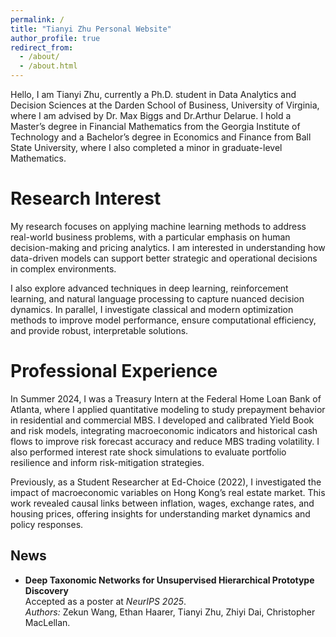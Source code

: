 ```yaml
---
permalink: /
title: "Tianyi Zhu Personal Website"
author_profile: true
redirect_from: 
  - /about/
  - /about.html
---
```


Hello, I am Tianyi Zhu, currently a Ph.D. student in Data Analytics and Decision Sciences at the Darden School of Business, University of Virginia, where I am advised by Dr. Max Biggs and Dr.Arthur Delarue. I hold a Master’s degree in Financial Mathematics from the Georgia Institute of Technology and a Bachelor’s degree in Economics and Finance from Ball State University, where I also completed a minor in graduate-level Mathematics.


Research Interest
======
My research focuses on applying machine learning methods to address real-world business problems, with a particular emphasis on human decision-making and pricing analytics. I am interested in understanding how data-driven models can support better strategic and operational decisions in complex environments.

I also explore advanced techniques in deep learning, reinforcement learning, and natural language processing to capture nuanced decision dynamics. In parallel, I investigate classical and modern optimization methods to improve model performance, ensure computational efficiency, and provide robust, interpretable solutions.

Professional Experience
======
In Summer 2024, I was a Treasury Intern at the Federal Home Loan Bank of Atlanta, where I applied quantitative modeling to study prepayment behavior in residential and commercial MBS. I developed and calibrated Yield Book and risk models, integrating macroeconomic indicators and historical cash flows to improve risk forecast accuracy and reduce MBS trading volatility. I also performed interest rate shock simulations to evaluate portfolio resilience and inform risk-mitigation strategies.

Previously, as a Student Researcher at Ed-Choice (2022), I investigated the impact of macroeconomic variables on Hong Kong’s real estate market. This work revealed causal links between inflation, wages, exchange rates, and housing prices, offering insights for understanding market dynamics and policy responses.

## News

- **Deep Taxonomic Networks for Unsupervised Hierarchical Prototype Discovery**  
  Accepted as a poster at *NeurIPS 2025*.  
  *Authors:* Zekun Wang, Ethan Haarer, Tianyi Zhu, Zhiyi Dai, Christopher MacLellan.




